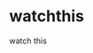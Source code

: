 watchthis
=========

watch this




































































































































































































